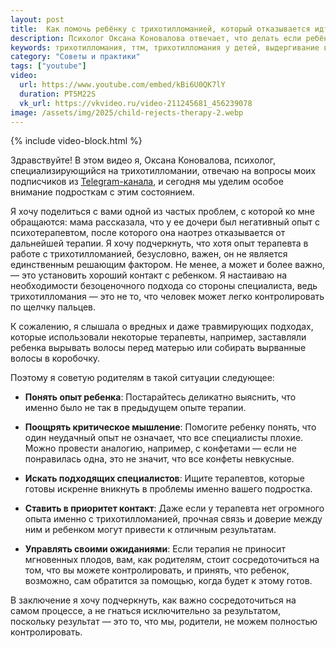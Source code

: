 ```yaml
---
layout: post
title:  Как помочь ребёнку с трихотилломанией, который отказывается идти в терапию?
description: Психолог Оксана Коновалова отвечает, что делать если ребёнок с ттм отказывается идти в терапию
keywords: трихотилломания, ттм, трихотилломания у детей, выдергивание волос, детский психолог, психотерапия, роль родителей, семейная терапия, Оксана Коновалова
category: "Советы и практики"
tags: ["youtube"]
video:
  url: https://www.youtube.com/embed/kBi6U0QK7lY
  duration: PT5M22S
  vk_url: https://vkvideo.ru/video-211245681_456239078
image: /assets/img/2025/child-rejects-therapy-2.webp
---
```


{% include video-block.html %}

Здравствуйте! В этом видео я, Оксана Коновалова, психолог, специализирующийся на трихотилломании, отвечаю на вопросы моих подписчиков из <a href="https://t.me/ttm_help_ru" rel="nofollow" target="_blank">Telegram-канала</a>, 
и сегодня мы уделим особое внимание подросткам с этим состоянием.

Я хочу поделиться с вами одной из частых проблем, с которой ко мне обращаются: мама рассказала, 
что у ее дочери был негативный опыт с психотерапевтом, после которого она наотрез отказывается от дальнейшей терапии. 
Я хочу подчеркнуть, что хотя опыт терапевта в работе с трихотилломанией, безусловно, важен, он не является единственным решающим фактором. 
Не менее, а может и более важно, — это установить хороший контакт с ребенком. Я настаиваю на необходимости безоценочного подхода со стороны специалиста,
ведь трихотилломания — это не то, что человек может легко контролировать по щелчку пальцев.

К сожалению, я слышала о вредных и даже травмирующих подходах, которые использовали некоторые терапевты, например,
заставляли ребенка вырывать волосы перед матерью или собирать вырванные волосы в коробочку.

Поэтому я советую родителям в такой ситуации следующее:

- **Понять опыт ребенка**:
    Постарайтесь деликатно выяснить, что именно было не так в предыдущем опыте терапии.

- **Поощрять критическое мышление**:
    Помогите ребенку понять, что один неудачный опыт не означает, что все специалисты плохие. Можно провести аналогию, например, с конфетами — если не понравилась одна, это не значит, что все конфеты невкусные.

- **Искать подходящих специалистов**:
    Ищите терапевтов, которые готовы искренне вникнуть в проблемы именно вашего подростка.

- **Ставить в приоритет контакт**:
    Даже если у терапевта нет огромного опыта именно с трихотилломанией, прочная связь и доверие между ним и ребенком могут привести к отличным результатам.

- **Управлять своими ожиданиями**:
    Если терапия не приносит мгновенных плодов, вам, как родителям, стоит сосредоточиться на том, что вы можете контролировать, и принять, что ребенок, возможно, сам обратится за помощью, когда будет к этому готов.

В заключение я хочу подчеркнуть, как важно сосредоточиться на самом процессе, а не гнаться исключительно за результатом, поскольку результат — это то, что мы, родители, не можем полностью контролировать.